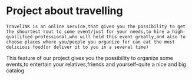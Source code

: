 # Project about travelling
    TravelINK is an online service,that gives you the possibility to get the shourtest rout to some event/just for your needs,to hire a high-quallified professional,who will held this event greatly,and also to choose places where you/people you organize for can eat the most delicious food(or deliver it to you in a several time)
   This feature of our project gives you the possibility to organize some events,to entertain your relatives,friends and yourself-quite a nice and big catalog
   
